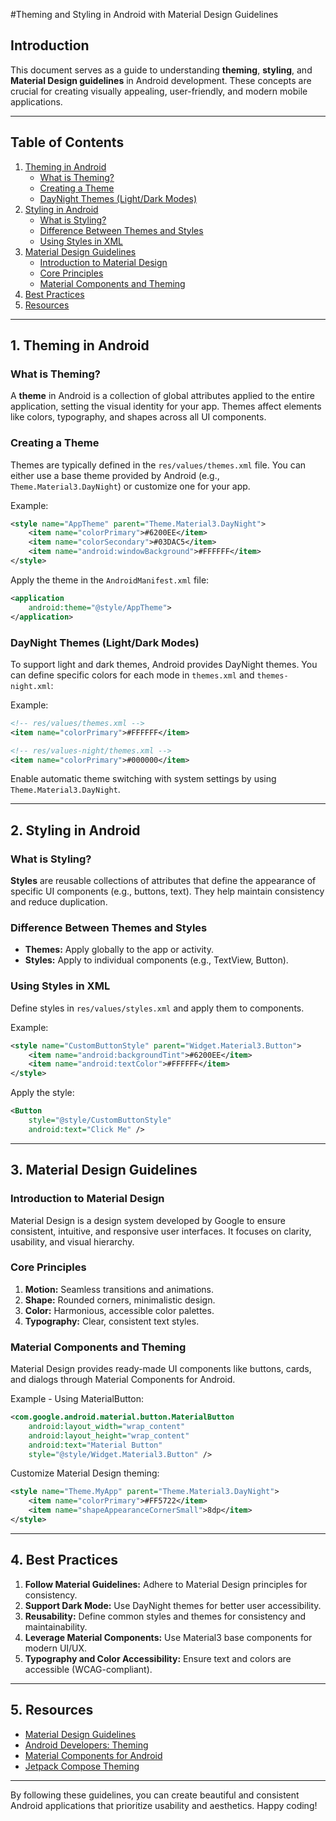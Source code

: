#Theming and Styling in Android with Material Design Guidelines  

## Introduction  
This document serves as a guide to understanding **theming**, **styling**, and **Material Design guidelines** in Android development. These concepts are crucial for creating visually appealing, user-friendly, and modern mobile applications.

---

## Table of Contents  
1. [Theming in Android](#theming-in-android)  
   - [What is Theming?](#what-is-theming)  
   - [Creating a Theme](#creating-a-theme)  
   - [DayNight Themes (Light/Dark Modes)](#daynight-themes-lightdark-modes)  
2. [Styling in Android](#styling-in-android)  
   - [What is Styling?](#what-is-styling)  
   - [Difference Between Themes and Styles](#difference-between-themes-and-styles)  
   - [Using Styles in XML](#using-styles-in-xml)  
3. [Material Design Guidelines](#material-design-guidelines)  
   - [Introduction to Material Design](#introduction-to-material-design)  
   - [Core Principles](#core-principles)  
   - [Material Components and Theming](#material-components-and-theming)  
4. [Best Practices](#best-practices)  
5. [Resources](#resources)  

---

## 1. Theming in Android  

### What is Theming?  
A **theme** in Android is a collection of global attributes applied to the entire application, setting the visual identity for your app. Themes affect elements like colors, typography, and shapes across all UI components.  

### Creating a Theme  
Themes are typically defined in the `res/values/themes.xml` file. You can either use a base theme provided by Android (e.g., `Theme.Material3.DayNight`) or customize one for your app.  

Example:  
```xml
<style name="AppTheme" parent="Theme.Material3.DayNight">
    <item name="colorPrimary">#6200EE</item>
    <item name="colorSecondary">#03DAC5</item>
    <item name="android:windowBackground">#FFFFFF</item>
</style>
```

Apply the theme in the `AndroidManifest.xml` file:  
```xml
<application
    android:theme="@style/AppTheme">
</application>
```

### DayNight Themes (Light/Dark Modes)  
To support light and dark themes, Android provides DayNight themes. You can define specific colors for each mode in `themes.xml` and `themes-night.xml`:  

Example:  
```xml
<!-- res/values/themes.xml -->
<item name="colorPrimary">#FFFFFF</item>

<!-- res/values-night/themes.xml -->
<item name="colorPrimary">#000000</item>
```

Enable automatic theme switching with system settings by using `Theme.Material3.DayNight`.  

---

## 2. Styling in Android  

### What is Styling?  
**Styles** are reusable collections of attributes that define the appearance of specific UI components (e.g., buttons, text). They help maintain consistency and reduce duplication.  

### Difference Between Themes and Styles  
- **Themes:** Apply globally to the app or activity.  
- **Styles:** Apply to individual components (e.g., TextView, Button).  

### Using Styles in XML  
Define styles in `res/values/styles.xml` and apply them to components.  

Example:  
```xml
<style name="CustomButtonStyle" parent="Widget.Material3.Button">
    <item name="android:backgroundTint">#6200EE</item>
    <item name="android:textColor">#FFFFFF</item>
</style>
```

Apply the style:  
```xml
<Button
    style="@style/CustomButtonStyle"
    android:text="Click Me" />
```

---

## 3. Material Design Guidelines  

### Introduction to Material Design  
Material Design is a design system developed by Google to ensure consistent, intuitive, and responsive user interfaces. It focuses on clarity, usability, and visual hierarchy.  

### Core Principles  
1. **Motion:** Seamless transitions and animations.  
2. **Shape:** Rounded corners, minimalistic design.  
3. **Color:** Harmonious, accessible color palettes.  
4. **Typography:** Clear, consistent text styles.

### Material Components and Theming  
Material Design provides ready-made UI components like buttons, cards, and dialogs through Material Components for Android.  

Example - Using MaterialButton:  
```xml
<com.google.android.material.button.MaterialButton
    android:layout_width="wrap_content"
    android:layout_height="wrap_content"
    android:text="Material Button"
    style="@style/Widget.Material3.Button" />
```

Customize Material Design theming:  
```xml
<style name="Theme.MyApp" parent="Theme.Material3.DayNight">
    <item name="colorPrimary">#FF5722</item>
    <item name="shapeAppearanceCornerSmall">8dp</item>
</style>
```

---

## 4. Best Practices  
1. **Follow Material Guidelines:** Adhere to Material Design principles for consistency.  
2. **Support Dark Mode:** Use DayNight themes for better user accessibility.  
3. **Reusability:** Define common styles and themes for consistency and maintainability.  
4. **Leverage Material Components:** Use Material3 base components for modern UI/UX.  
5. **Typography and Color Accessibility:** Ensure text and colors are accessible (WCAG-compliant).  

---

## 5. Resources  
- [Material Design Guidelines](https://material.io/design)  
- [Android Developers: Theming](https://developer.android.com/guide/topics/ui/look-and-feel/themes)  
- [Material Components for Android](https://github.com/material-components/material-components-android)  
- [Jetpack Compose Theming](https://developer.android.com/jetpack/compose/themes)  

---

By following these guidelines, you can create beautiful and consistent Android applications that prioritize usability and aesthetics. Happy coding! 